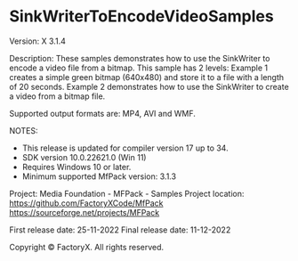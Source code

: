 # SinkWriterToEncodeVideoSamples

Version: X 3.1.4

Description:
  These samples demonstrates how to use the SinkWriter to encode a video file from a bitmap.
  This sample has 2 levels:
  Example 1 creates a simple green bitmap (640x480) and store it to a file with a length of 20 seconds.
  Example 2 demonstrates how to use the SinkWriter to create a video from a bitmap file.

Supported output formats are: MP4, AVI and WMF.

NOTES:
 - This release is updated for compiler version 17 up to 34.
 - SDK version 10.0.22621.0 (Win 11)
 - Requires Windows 10 or later.
 - Minimum supported MfPack version: 3.1.3

Project: Media Foundation - MFPack - Samples
Project location: https://github.com/FactoryXCode/MfPack
                  https://sourceforge.net/projects/MFPack

First release date: 25-11-2022
Final release date: 11-12-2022

Copyright © FactoryX. All rights reserved.




